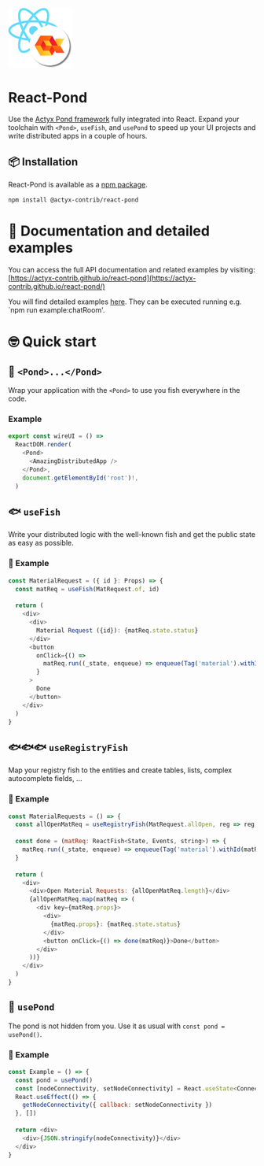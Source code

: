<img width="130px" src="https://raw.githubusercontent.com/actyx-contrib/react-pond/master/icon.png?token=AATHWQIC5RWS62GY3OINH3C645MHQ">

# React-Pond

Use the [Actyx Pond framework](https://developer.actyx.com/docs/pond/getting-started/) fully integrated into React. Expand your toolchain with `<Pond>`, `useFish`, and `usePond` to speed up your UI projects and write distributed apps in a couple of hours.

## 📦 Installation

React-Pond is available as a [npm package](https://www.npmjs.com/package/@actyx-contrib/react-pond).

```shell
npm install @actyx-contrib/react-pond
```

# 📖 Documentation and detailed examples

You can access the full API documentation and related examples by visiting: [https://actyx-contrib.github.io/react-pond](https://actyx-contrib.github.io/react-pond/)

You will find detailed examples [here](https://github.com/actyx-contrib/react-pond/tree/master/example). They can be executed running e.g. `npm run example:chatRoom'.

# 🤓 Quick start

## 🌊 `<Pond>...</Pond>`

Wrap your application with the `<Pond>` to use you fish everywhere in the code.

### Example

```js
export const wireUI = () =>
  ReactDOM.render(
    <Pond>
      <AmazingDistributedApp />
    </Pond>,
    document.getElementById('root')!,
  )
```

## 🐟 `useFish`

Write your distributed logic with the well-known fish and get the public state as easy as possible.

### 📖 Example

```js
const MaterialRequest = ({ id }: Props) => {
  const matReq = useFish(MatRequest.of, id)

  return (
    <div>
      <div>
        Material Request ({id}): {matReq.state.status}
      </div>
      <button
        onClick={() =>
          matReq.run((_state, enqueue) => enqueue(Tag('material').withId(id), EventType.Done))
        }
      >
        Done
      </button>
    </div>
  )
}
```

## 🐟🐟🐟 `useRegistryFish`

Map your registry fish to the entities and create tables, lists, complex autocomplete fields, ...

### 📖 Example

```js
const MaterialRequests = () => {
  const allOpenMatReq = useRegistryFish(MatRequest.allOpen, reg => reg.ids, MatRequestFish.of)

  const done = (matReq: ReactFish<State, Events, string>) => {
    matReq.run((_state, enqueue) => enqueue(Tag('material').withId(matReq.props), EventType.Done))
  }

  return (
    <div>
      <div>Open Material Requests: {allOpenMatReq.length}</div>
      {allOpenMatReq.map(matReq => (
        <div key={matReq.props}>
          <div>
            {matReq.props}: {matReq.state.status}
          </div>
          <button onClick={() => done(matReq)}>Done</button>
        </div>
      ))}
    </div>
  )
}
```

## 🌊 `usePond`

The pond is not hidden from you. Use it as usual with `const pond = usePond()`.

### 📖 Example

```js
const Example = () => {
  const pond = usePond()
  const [nodeConnectivity, setNodeConnectivity] = React.useState<ConnectivityStatus>()
  React.useEffect(() => {
    getNodeConnectivity({ callback: setNodeConnectivity })
  }, [])

  return <div>
    <div>{JSON.stringify(nodeConnectivity)}</div>
  </div>
}
```
